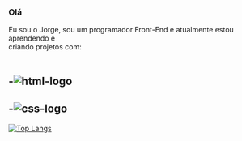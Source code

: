 ### Olá
Eu sou o Jorge, sou um programador Front-End e atualmente estou aprendendo e <br>criando projetos com:
<br>
<br>
## -<img src="https://img.shields.io/badge/HTML-239120?style=for-the-badge&logo=html5&logoColor=white" alt="html-logo" />
## -<img src="https://img.shields.io/badge/CSS-239120?&style=for-the-badge&logo=css3&logoColor=white" alt="css-logo" />

[![Top Langs](https://github-readme-stats.vercel.app/api/top-langs/?username=jorgeandres21)](https://github.com/anuraghazra/github-readme-stats)
